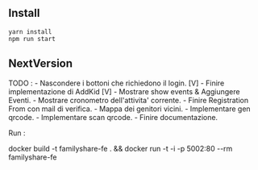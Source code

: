 ## Install

```
yarn install
npm run start
```

## NextVersion
TODO : 
    - Nascondere i bottoni che richiedono il login. [V]
    - Finire implementazione di AddKid [V]
    - Mostrare show events & Aggiungere Eventi.
    - Mostrare cronometro dell'attivita' corrente.
    - Finire Registration From con mail di verifica.
    - Mappa dei genitori vicini. 
    - Implementare gen qrcode.
    - Implementare scan qrcode.
    - Finire documentazione.


Run : 

docker build -t familyshare-fe . && docker run -t -i -p 5002:80 --rm familyshare-fe 